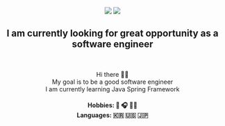 <div align="center">
  <a href="hyeonsuns123@gmail.com" target="_blank"><img src="https://img.shields.io/badge/hyeonsuns123@gmail.com-EA4335?style=flat-square&logo=Gmail&logoColor=white"/></a>
  <a href="https://www.linkedin.com/in/hyeonsun-jung-551ba425b/" target="_blank"><img src="https://img.shields.io/badge/JasonJung-0A66C2?style=flat-square&logo=Linkedin&logoColor=white"/></a>
</div>

<h2 align="center"> I am currently looking for great opportunity as a software engineer </h2> 
<br>
<p align="center">
Hi there 👋🙂
<br>
My goal is to be a good software engineer
<br>
I am currently learning Java Spring Framework
</p>
<h4 align="center"> Hobbies: 🎹 🎧 🏋🏻  <br> Languages: 🇰🇷 🇺🇸 🇯🇵</h4>

<!--
**Jasonarea/Jasonarea** is a ✨ _special_ ✨ repository because its `README.md` (this file) appears on your GitHub profile.

Here are some ideas to get you started:

- 🔭 I’m currently working on ...
- 🌱 I’m currently learning ...
- 👯 I’m looking to collaborate on ...
- 🤔 I’m looking for help with ...
- 💬 Ask me about ...
- 📫 How to reach me: ...
- 😄 Pronouns: ...
- ⚡ Fun fact: ...
-->
